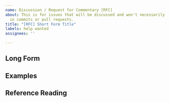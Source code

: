 ```yaml
---
name: Discussion / Request for Commentary [RFC]
about: This is for issues that will be discussed and won't necessarily result directly
  in commits or pull requests.
title: "[RFC] Short Form Title"
labels: help wanted
assignees: ''

---
```


<!-- Update or delete the title if you need to delegate your title gore to something
# Title

*### Scope*
<!-- describe the scope of your topic and your goals ideally within a single paragraph or TL;DR kind of summary so its easier for people to determine if they can contribute at a glance. -->

##  Long Form
<!-- Only required if your scope and titles can't cover everything. -->

## Examples
<!-- if you can show a picture or video examples post them here, please ensure that you respect people's time and attention and understand that people are volunteering their time, so concision is ideal and considerate. -->

## Reference Reading
<!-- if there is any reference reading or documentation, please refer to it here. -->
